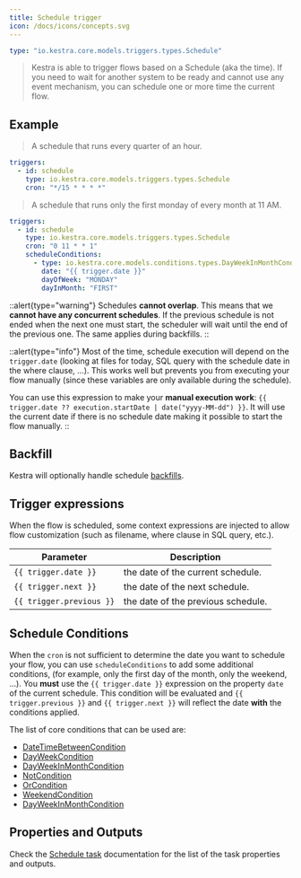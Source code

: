 ```yaml
---
title: Schedule trigger
icon: /docs/icons/concepts.svg
---
```


```yaml
type: "io.kestra.core.models.triggers.types.Schedule"
```

> Kestra is able to trigger flows based on a Schedule (aka the time). If you need to wait for another system to be ready and cannot use any event mechanism, you can schedule one or more time the current flow.

## Example

> A schedule that runs every quarter of an hour.

```yaml
triggers:
  - id: schedule
    type: io.kestra.core.models.triggers.types.Schedule
    cron: "*/15 * * * *"
```

> A schedule that runs only the first monday of every month at 11 AM.
>
```yaml
triggers:
  - id: schedule
    type: io.kestra.core.models.triggers.types.Schedule
    cron: "0 11 * * 1"
    scheduleConditions:
      - type: io.kestra.core.models.conditions.types.DayWeekInMonthCondition
        date: "{{ trigger.date }}"
        dayOfWeek: "MONDAY"
        dayInMonth: "FIRST"
```

::alert{type="warning"}
Schedules **cannot overlap**. This means that we **cannot have any concurrent schedules**. If the previous schedule is not ended when the next one must start, the scheduler will wait until the end of the previous one. The same applies during backfills.
::

::alert{type="info"}
Most of the time, schedule execution will depend on the `trigger.date` (looking at files for today, SQL query with the schedule date in the where clause, ...). This works well but prevents you from executing your flow manually (since these variables are only available during the schedule).

You can use this expression to make your **manual execution work**: `{{ trigger.date ?? execution.startDate | date("yyyy-MM-dd") }}`. It will use the current date if there is no schedule date making it possible to start the flow manually.
::


## Backfill

Kestra will optionally handle schedule [backfills](./backfill.md).


## Trigger expressions

When the flow is scheduled, some context expressions are injected to allow flow customization (such as filename, where clause in SQL query, etc.).

| Parameter                | Description                        |
|--------------------------|------------------------------------|
| `{{ trigger.date }}`     | the date of the current schedule.  |
| `{{ trigger.next }}`     | the date of the next schedule.     |
| `{{ trigger.previous }}` | the date of the previous schedule. |


## Schedule Conditions

When the `cron` is not sufficient to determine the date you want to schedule your flow, you can use `scheduleConditions` to add some additional conditions, (for example, only the first day of the month, only the weekend, ...).
You **must** use the `{{ trigger.date }}` expression on the property `date` of the current schedule.
This condition will be evaluated and `{{ trigger.previous }}` and `{{ trigger.next }}` will reflect the date **with** the conditions applied.

The list of core conditions that can be used are:

 - [DateTimeBetweenCondition](/plugins/core/conditions/io.kestra.core.models.conditions.types.datetimebetweencondition)
 - [DayWeekCondition](/plugins/core/conditions/io.kestra.core.models.conditions.types.dayweekcondition)
 - [DayWeekInMonthCondition](/plugins/core/conditions/io.kestra.core.models.conditions.types.dayweekinmonthcondition)
 - [NotCondition](/plugins/core/conditions/io.kestra.core.models.conditions.types.notcondition)
 - [OrCondition](/plugins/core/conditions/io.kestra.core.models.conditions.types.orcondition)
 - [WeekendCondition](/plugins/core/conditions/io.kestra.core.models.conditions.types.weekendcondition)
 - [DayWeekInMonthCondition](/plugins/core/conditions/io.kestra.core.models.conditions.types.dayweekinmonthcondition)

## Properties and Outputs

Check the [Schedule task](/plugins/core/triggers/io.kestra.core.models.triggers.types.schedule) documentation for the list of the task properties and outputs.
